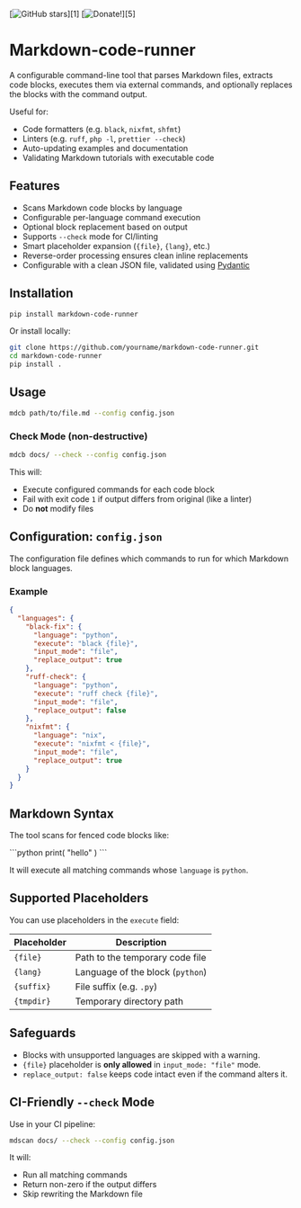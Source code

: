 [![GitHub stars][github stars]][1]
[![Donate!][donate github]][5]

# Markdown-code-runner

A configurable command-line tool that parses Markdown files, extracts code blocks, executes them via external commands, and optionally replaces the blocks with the command output.

Useful for:

- Code formatters (e.g. `black`, `nixfmt`, `shfmt`)
- Linters (e.g. `ruff`, `php -l`, `prettier --check`)
- Auto-updating examples and documentation
- Validating Markdown tutorials with executable code

## Features

- Scans Markdown code blocks by language
- Configurable per-language command execution
- Optional block replacement based on output
- Supports `--check` mode for CI/linting
- Smart placeholder expansion (`{file}`, `{lang}`, etc.)
- Reverse-order processing ensures clean inline replacements
- Configurable with a clean JSON file, validated using [Pydantic](https://docs.pydantic.dev/)

## Installation

```bash
pip install markdown-code-runner
```

Or install locally:

```bash
git clone https://github.com/yourname/markdown-code-runner.git
cd markdown-code-runner
pip install .
```

## Usage

```bash
mdcb path/to/file.md --config config.json
```

### Check Mode (non-destructive)

```bash
mdcb docs/ --check --config config.json
```

This will:

- Execute configured commands for each code block
- Fail with exit code `1` if output differs from original (like a linter)
- Do **not** modify files

## Configuration: `config.json`

The configuration file defines which commands to run for which Markdown block languages.

### Example

```json
{
  "languages": {
    "black-fix": {
      "language": "python",
      "execute": "black {file}",
      "input_mode": "file",
      "replace_output": true
    },
    "ruff-check": {
      "language": "python",
      "execute": "ruff check {file}",
      "input_mode": "file",
      "replace_output": false
    },
    "nixfmt": {
      "language": "nix",
      "execute": "nixfmt < {file}",
      "input_mode": "file",
      "replace_output": true
    }
  }
}
```

## Markdown Syntax

The tool scans for fenced code blocks like:

\`\`\`python
print( "hello" )
\`\`\`

It will execute all matching commands whose `language` is `python`.

## Supported Placeholders

You can use placeholders in the `execute` field:

| Placeholder | Description                      |
| ----------- | -------------------------------- |
| `{file}`    | Path to the temporary code file  |
| `{lang}`    | Language of the block (`python`) |
| `{suffix}`  | File suffix (e.g. `.py`)         |
| `{tmpdir}`  | Temporary directory path         |

## Safeguards

- Blocks with unsupported languages are skipped with a warning.
- `{file}` placeholder is **only allowed** in `input_mode: "file"` mode.
- `replace_output: false` keeps code intact even if the command alters it.

## CI-Friendly `--check` Mode

Use in your CI pipeline:

```bash
mdscan docs/ --check --config config.json
```

It will:

- Run all matching commands
- Return non-zero if the output differs
- Skip rewriting the Markdown file

[github stars]: https://img.shields.io/github/stars/drupol/markdown-code-runner.svg?style=flat-square
[donate github]: https://img.shields.io/badge/Sponsor-Github-brightgreen.svg?style=flat-square
